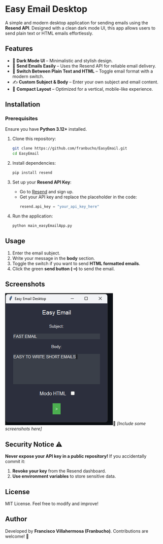 # Easy Email Desktop

A simple and modern desktop application for sending emails using the **Resend API**. Designed with a clean dark mode UI, this app allows users to send plain text or HTML emails effortlessly.

## Features
- 🖤 **Dark Mode UI** – Minimalistic and stylish design.
- 📩 **Send Emails Easily** – Uses the Resend API for reliable email delivery.
- 🔄 **Switch Between Plain Text and HTML** – Toggle email format with a modern switch.
- ✍️ **Custom Subject & Body** – Enter your own subject and email content.
- 🚀 **Compact Layout** – Optimized for a vertical, mobile-like experience.

## Installation
### Prerequisites
Ensure you have **Python 3.12+** installed.

1. Clone this repository:
   ```sh
   git clone https://github.com/franbucho/EasyEmail.git
   cd EasyEmail
   ```

2. Install dependencies:
   ```sh
   pip install resend
   ```

3. Set up your **Resend API Key**:
   - Go to [Resend](https://resend.com/) and sign up.
   - Get your API key and replace the placeholder in the code:
     ```python
     resend.api_key = "your_api_key_here"
     ```

4. Run the application:
   ```sh
   python main_easyEmailApp.py
   ```

## Usage
1. Enter the email subject.
2. Write your message in the **body** section.
3. Toggle the switch if you want to send **HTML formatted emails**.
4. Click the green **send button (➝)** to send the email.

## Screenshots
![Easy Email Desktop](EasyEmail.png)📌 *[Include some screenshots here]*

## Security Notice ⚠️
**Never expose your API key in a public repository!** If you accidentally commit it:
1. **Revoke your key** from the Resend dashboard.
2. **Use environment variables** to store sensitive data.

## License
MIT License. Feel free to modify and improve!

## Author
Developed by **Francisco Villahermosa (Franbucho)**. Contributions are welcome! 🚀


